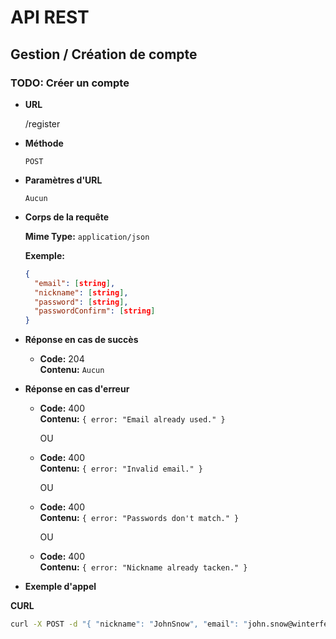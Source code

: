# API REST

## Gestion / Création de compte

### TODO: Créer un compte

* **URL**

  /register

* **Méthode**

  `POST`

* **Paramètres d'URL**

  `Aucun`

* **Corps de la requête**

	**Mime Type:** `application/json`

  **Exemple:**
  ```json
  {
  	"email": [string],
  	"nickname": [string],
  	"password": [string],
  	"passwordConfirm": [string]
  }
  ```
* **Réponse en cas de succès**

  * **Code:** 204<br />
    **Contenu:** `Aucun`

* **Réponse en cas d'erreur**

  * **Code:** 400<br />
    **Contenu:** `{ error: "Email already used." }`

  	OU

  * **Code:** 400<br />
    **Contenu:** `{ error: "Invalid email." }`

 	OU

  * **Code:** 400<br />
    **Contenu:** `{ error: "Passwords don't match." }`
  
 	OU

  * **Code:** 400<br />
    **Contenu:** `{ error: "Nickname already tacken." }`

* **Exemple d'appel**

**CURL**
```bash
curl -X POST -d "{ "nickname": "JohnSnow", "email": "john.snow@winterfell.com", "password": "Winter is coming", "passwordConfirm": "Winter is coming" }" http://warp/register
```



